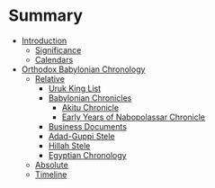 # Summary

- [Introduction](introduction/README.md)
    - [Significance]()
    - [Calendars]()
- [Orthodox Babylonian Chronology](orthodox/README.md)
    - [Relative]()
        - [Uruk King List](orthodox/im65066.md)
        - [Babylonian Chronicles](orthodox/chronicles/README.md)
            - [Akitu Chronicle](orthodox/chronicles/bm86379.md)
            - [Early Years of Nabopolassar Chronicle](orthodox/chronicles/bm25127.md)
        - [Business Documents]()
        - [Adad-Guppi Stele]()
        - [Hillah Stele]()
        - [Egyptian Chronology]()
    - [Absolute]()
    - [Timeline]()

